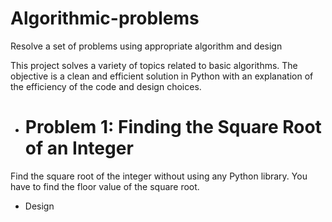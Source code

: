 # Algorithmic-problems
Resolve a set of problems using appropriate algorithm and design

This project solves a variety of topics related to basic algorithms. The objective is a clean and efficient solution in Python with an explanation of the efficiency of the code and design choices.

- # Problem 1: Finding the Square Root of an Integer
Find the square root of the integer without using any Python library. You have to find the floor value of the square root.

  - Design
